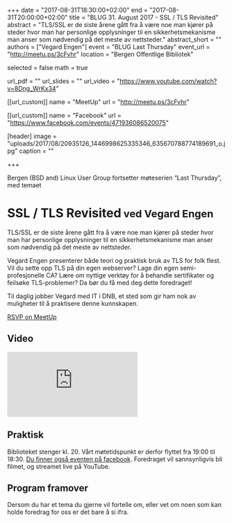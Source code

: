 +++
date = "2017-08-31T18:30:00+02:00"
end = "2017-08-31T20:00:00+02:00"
title = "BLUG 31. August 2017 - SSL / TLS Revisited"
abstract = "TLS/SSL er de siste årene gått fra å være noe man kjører på steder hvor man har personlige opplysninger til en sikkerhetsmekanisme man anser som nødvendig på det meste av nettsteder."
abstract_short = ""
authors = ["Vegard Engen"]
event = "BLUG Last Thursday"
event_url = "http://meetu.ps/3cFvhr"
location = "Bergen Offentlige Bibliotek"

selected = false
math = true

url_pdf = ""
url_slides = ""
url_video = "https://www.youtube.com/watch?v=8Dng_WrKx34"


[[url_custom]]
name = "MeetUp"
url = "http://meetu.ps/3cFvhr"


[[url_custom]]
name = "Facebook"
url = "https://www.facebook.com/events/471936086520075"

[header]
image = "uploads/2017/08/20935126_1446998625335346_635670788774189691_o.jpg"
caption = ""

+++

Bergen (BSD and) Linux User Group fortsetter møteserien “Last Thursday”,
med temaet
<h1>SSL / TLS Revisited<small>
ved Vegard Engen
</small></h1>
<span class="_4n-j _3cht fsl" data-testid="event-permalink-details">TLS/SSL er de siste årene gått fra å være noe man kjører på steder hvor man har personlige opplysninger til en sikkerhetsmekanisme man anser som nødvendig på det meste av nettsteder.</span>

<span class="_4n-j _3cht fsl" data-testid="event-permalink-details">Vegard Engen presenterer både teori og praktisk bruk av TLS for folk flest. Vil du sette opp TLS på din egen webserver? Lage din egen semi-profesjonelle CA?
Lære om nyttige verktøy for å behandle sertifikater og feilsøke TLS-problemer?
Da bør du få med deg dette foredraget!</span>

<span class="_4n-j _3cht fsl" data-testid="event-permalink-details">Til daglig jobber Vegard med IT i DNB, et sted som gir ham nok av muligheter til å praktisere denne kunnskapen.</span>

<a href="http://meetu.ps/3cFvhr">RSVP on MeetUp</a>

## Video

<div class="video"><iframe src="https://www.youtube.com/embed/8Dng_WrKx34" frameborder="0" allowfullscreen></iframe></div>

<h2><strong>Praktisk</strong></h2>
Biblioteket stenger kl. 20. Vårt møtetidspunkt er derfor flyttet fra 19:00 til 18:30. <a href="https://www.facebook.com/events/471936086520075">Du finner også eventen på facebook</a>.
Foredraget vil sannsynligvis bli filmet, og streamet live på YouTube.
<h2>Program framover</h2>
Dersom du har et tema du gjerne vil fortelle om, eller vet om noen som kan holde foredrag for oss er det bare å si ifra.
